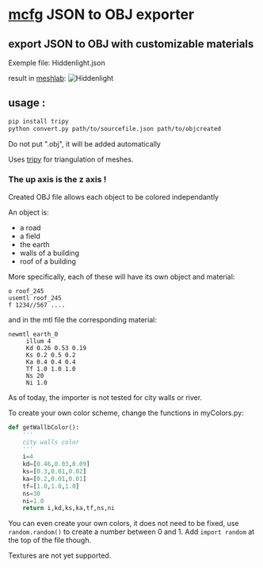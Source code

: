 [mcfg](https://watabou.itch.io/medieval-fantasy-city-generator) JSON to OBJ exporter 
====================
## export JSON to OBJ with customizable materials

Exemple file: Hiddenlight.json

result in [meshlab](http://www.meshlab.net/):
![Hiddenlight](https://github.com/Luvideria/mcfgJSONtoOBJ/raw/master/Hiddenlight.JPG)

## usage :
```bash
pip install tripy
python convert.py path/to/sourcefile.json path/to/objcreated
```
Do not put ".obj", it will be added automatically

Uses [tripy](https://github.com/linuxlewis/tripy) for triangulation of meshes.

### The up axis is the z axis !

Created OBJ file allows each object to be colored independantly

An object is:
- a road
- a field
- the earth
- walls of a building
- roof of a building

More specifically, each of these will have its own object and material:

```
o roof_245
usemtl roof_245
f 1234//567 ....
```

and in the mtl file the corresponding material:

```
newmtl earth_0
	 illum 4
	 Kd 0.26 0.53 0.19
	 Ks 0.2 0.5 0.2
	 Ka 0.4 0.4 0.4
	 Tf 1.0 1.0 1.0
	 Ns 20
	 Ni 1.0
```

As of today, the importer is not tested for city walls or river.

To create your own color scheme, change the functions in myColors.py:

```python
def getWallbColor():
	'''
	city walls color
	'''
    i=4
    kd=[0.46,0.03,0.09]
    ks=[0.3,0.01,0.02]
    ka=[0.2,0.01,0.01]
    tf=[1.0,1.0,1.0]
    ns=30
    ni=1.0
    return i,kd,ks,ka,tf,ns,ni
```
You can even create your own colors, it does not need to be fixed, use `random.random()` to create a number between 0 and 1. Add `import random` at the top of the file though.

Textures are not yet supported.
